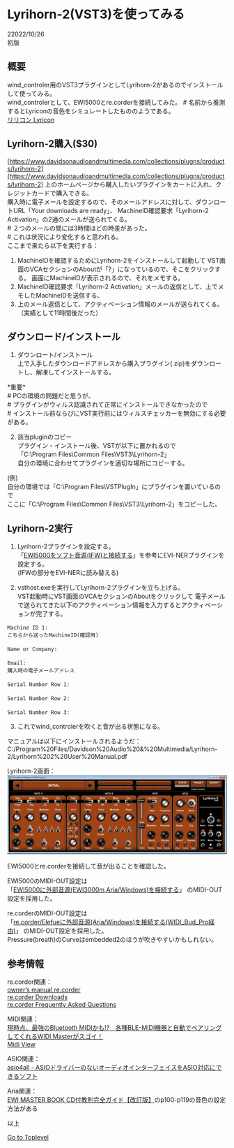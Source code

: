 
# Lyrihorn-2(VST3)を使ってみる

22022/10/26      
初版    
  
## 概要    
wind_controler用のVST3プラグインとしてLyrihorn-2があるのでインストールして使ってみる。  
wind_controlerとして、EWI5000とre.corderを接続してみた。 
\#  名前から推測するとLyriconの音色をシミュレートしたもののようである。  
[リリコン Lyricon](https://ja.wikipedia.org/wiki/%E3%83%AA%E3%83%AA%E3%82%B3%E3%83%B3)  


## Lyrihorn-2購入($30)
[https://www.davidsonaudioandmultimedia.com/collections/plugns/products/lyrihorn-2](https://www.davidsonaudioandmultimedia.com/collections/plugns/products/lyrihorn-2)
上のホームページから購入したいプラグインをカートに入れ、クレジットカードで購入できる。  
購入時に電子メールを設定するので、そのメールアドレスに対して、ダウンロートURL「Your downloads are ready」、
MachineID確認要求「Lyrihorn-2 Activation」の2通のメールが送られてくる。  
\# ２つのメールの間には3時間ほどの時差があった。  
\# これは状況により変化すると思われる。  
ここまで来たら以下を実行する：  
1. MachineIDを確認するためにLyrihorn-2をインストールして起動して
VST画面のVCAセクションのAboutが「?」になっているので、そこをクリックする。
画面にMachineIDが表示されるので、それをメモする。
1. MachineID確認要求「Lyrihorn-2 Activation」メールの返信として、上でメモしたMachineIDを送信する、
1. 上のメール返信として、アクティベーション情報のメールが送られてくる。（実績として11時間後だった）
    
    
## ダウンロード/インストール

1. ダウンロート/インストール  
上で入手したダウンロードアドレスから購入プラグイン(.zip)をダウンロートし、解凍してインストールする。

\*重要\*     
\# PCの環境の問題だと思うが、  
\# プラグインがウィルス認識されて正常にインストールできなかったので  
\# インストール前ならびにVST実行前にはウィルスチェッカーを無効にする必要がある。  

2. 該当pluginのコピー  
プラグイン・インストール後、VSTが以下に置かれるので  
「C:\\Program Files\\Common Files\\VST3\\Lyrihorn-2」  
自分の環境に合わせてプラグインを適切な場所にコピーする。  

(例)  
自分の環境では「C:\\Program Files\\VSTPlugIn」にプラグインを置いているので  
ここに「C:\\Program Files\\Common Files\\VST3\\Lyrihorn-2」をコピーした。
     

## Lyrihorn-2実行

1. Lyrihorn-2プラグインを設定する。  
「[EWI5000をソフト音源(IFW)と接続する](https://xshigee.github.io/web0/md/EWI5000_IFW.html)」を参考にEVI-NERプラグインを設定する。  
(IFWの部分をEVI-NERに読み替える)  

2. vsthost.exeを実行してLyrihorn-2プラグインを立ち上げる。   
VST起動時にVST画面のVCAセクションのAboutをクリックして
電子メールで送られてきた以下のアクティベーション情報を入力するとアクティベーションが完了する。

```
Machine ID 1:
こちらから送ったMachineID(確認用)

Name or Company:

Email:
購入時の電子メールアドレス

Serial Number Row 1:

Serial Number Row 2:

Serial Number Row 3:

```

3. これでwind_controlerを吹くと音が出る状態になる。  

マニュアルは以下にインストールされるようだ：  
C:/Program%20Files/Davidson%20Audio%20&%20Multimedia/Lyrihorn-2/Lyrihorn%202%20User%20Manual.pdf


Lyrihorn-2画面：  
![Lyrihorn-2 VST](PNG/Lyrihorn-2_01.png)  

EWI5000とre.corderを接続して音が出ることを確認した。  

EWI5000のMIDI-OUT設定は  
「[EWI5000に外部音源(EWI3000m,Aria/Windows)を接続する](https://xshigee.github.io/web0/md/EWI5000_EWI-Aria.html)」
のMIDI-OUT設定を採用した。  

re.corderのMIDI-OUT設定は  
「[re.corder/Elefueに外部音源(Aria/Windows)を接続する(WIDI_Bud_Pro経由)](https://xshigee.github.io/web0/md/re.corder_Aria.html)」
のMIDI-OUT設定を採用した。  
Pressure(breath)のCurveはembedded2のほうが吹きやすいかもしれない。  

                                                                
## 参考情報  
re.corder関連：  
[owner’s manual re.corder](http://www.artinoise.com/wp-content/uploads/2021/02/artinoise-recorder-manual-ENG-v10.pdf)  
[re.corder Downloads](https://www.recorderinstruments.com/en/support-downloads/)  
[re.corder Frequently Asked Questions](https://www.recorderinstruments.com/en/frequently-asked-questions/)    

MIDI関連：  
[現時点、最強のBluetooth MIDIかも!?　各種BLE-MIDI機器と自動でペアリングしてくれるWIDI Masterがスゴイ！](https://www.dtmstation.com/archives/32976.html)  
[Midi View](https://hautetechnique.com/midi/midiview/)   


ASIO関連：  
[asio4all - ASIOドライバーのないオーディオインターフェイスをASIO対応にできるソフト](https://forest.watch.impress.co.jp/library/software/asio4all/)

Aria関連：  
[EWI MASTER BOOK CD付教則完全ガイド【改訂版】](https://www.alsoj.net/store/view/ALEWIS1-2.html#.YmNpctpBxPY)のp100-p119の音色の設定方法がある

以上  

[Go to Toplevel](https://xshigee.github.io/web0/)  

